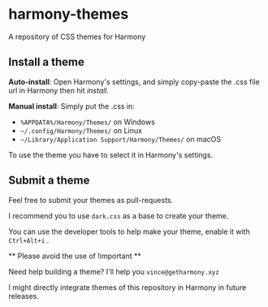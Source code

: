 # harmony-themes
A repository of CSS themes for Harmony

## Install a theme

**Auto-install**: Open Harmony's settings, and simply copy-paste the .css file url in Harmony then hit *install*. 

**Manual install**: Simply put the .css in:
- `%APPDATA%/Harmony/Themes/` on Windows
- `~/.config/Harmony/Themes/` on Linux
- `~/Library/Application Support/Harmony/Themes/` on macOS
 
 
To use the theme you have to select it in Harmony's settings.

## Submit a theme

Feel free to submit your themes as pull-requests.

I recommend you to use `dark.css` as a base to create your theme.

You can use the developer tools to help make your theme, enable it with `Ctrl+Alt+i` .

** Please avoid the use of !important **

Need help building a theme? I'll help you `vince@getharmony.xyz`


I might directly integrate themes of this repository in Harmony in future releases.
